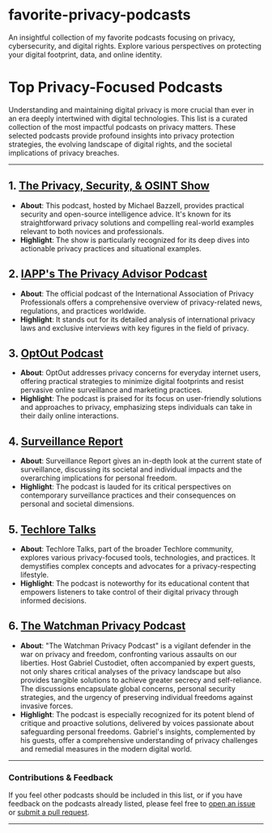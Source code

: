 # favorite-privacy-podcasts
An insightful collection of my favorite podcasts focusing on privacy, cybersecurity, and digital rights. Explore various perspectives on protecting your digital footprint, data, and online identity.

# Top Privacy-Focused Podcasts

Understanding and maintaining digital privacy is more crucial than ever in an era deeply intertwined with digital technologies. This list is a curated collection of the most impactful podcasts on privacy matters. These selected podcasts provide profound insights into privacy protection strategies, the evolving landscape of digital rights, and the societal implications of privacy breaches.

---

## 1. [The Privacy, Security, & OSINT Show](https://inteltechniques.com/podcast.html)
- **About**: This podcast, hosted by Michael Bazzell, provides practical security and open-source intelligence advice. It's known for its straightforward privacy solutions and compelling real-world examples relevant to both novices and professionals.
- **Highlight**: The show is particularly recognized for its deep dives into actionable privacy practices and situational examples.

## 2. [IAPP's The Privacy Advisor Podcast](https://iapp.org/news/privacy-advisor-podcast/)
- **About**: The official podcast of the International Association of Privacy Professionals offers a comprehensive overview of privacy-related news, regulations, and practices worldwide.
- **Highlight**: It stands out for its detailed analysis of international privacy laws and exclusive interviews with key figures in the field of privacy.

## 3. [OptOut Podcast](https://optoutpod.com/)
- **About**: OptOut addresses privacy concerns for everyday internet users, offering practical strategies to minimize digital footprints and resist pervasive online surveillance and marketing practices.
- **Highlight**: The podcast is praised for its focus on user-friendly solutions and approaches to privacy, emphasizing steps individuals can take in their daily online interactions.

## 4. [Surveillance Report](https://surveillancereport.tech/)
- **About**: Surveillance Report gives an in-depth look at the current state of surveillance, discussing its societal and individual impacts and the overarching implications for personal freedom.
- **Highlight**: The podcast is lauded for its critical perspectives on contemporary surveillance practices and their consequences on personal and societal dimensions.

## 5. [Techlore Talks](https://www.imdb.com/title/tt27252550/)
- **About**: Techlore Talks, part of the broader Techlore community, explores various privacy-focused tools, technologies, and practices. It demystifies complex concepts and advocates for a privacy-respecting lifestyle.
- **Highlight**: The podcast is noteworthy for its educational content that empowers listeners to take control of their digital privacy through informed decisions.

## 6. [The Watchman Privacy Podcast](https://watchmanprivacy.com/podcast/)
- **About**: "The Watchman Privacy Podcast" is a vigilant defender in the war on privacy and freedom, confronting various assaults on our liberties. Host Gabriel Custodiet, often accompanied by expert guests, not only shares critical analyses of the privacy landscape but also provides tangible solutions to achieve greater secrecy and self-reliance. The discussions encapsulate global concerns, personal security strategies, and the urgency of preserving individual freedoms against invasive forces.
- **Highlight**: The podcast is especially recognized for its potent blend of critique and proactive solutions, delivered by voices passionate about safeguarding personal freedoms. Gabriel's insights, complemented by his guests, offer a comprehensive understanding of privacy challenges and remedial measures in the modern digital world.

---

### Contributions & Feedback
If you feel other podcasts should be included in this list, or if you have feedback on the podcasts already listed, please feel free to [open an issue](#) or [submit a pull request](#).

---



